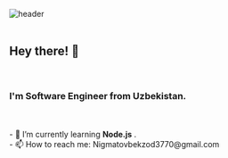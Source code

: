![header](https://user-images.githubusercontent.com/59575502/127335491-fdba1874-e943-4d3c-ab8c-678ffe22f8b8.png)
<br><br>
<p>
  <h2> Hey there! 👋</h2>
</p><br>
<h3> I'm Software Engineer from Uzbekistan. </h3>
<br><br>
- 🔋  I’m currently learning <b>Node.js</b> .<br>
- 📫 How to reach me: Nigmatovbekzod3770@gmail.com<br>
<br><br><br>
<br>
<br>
